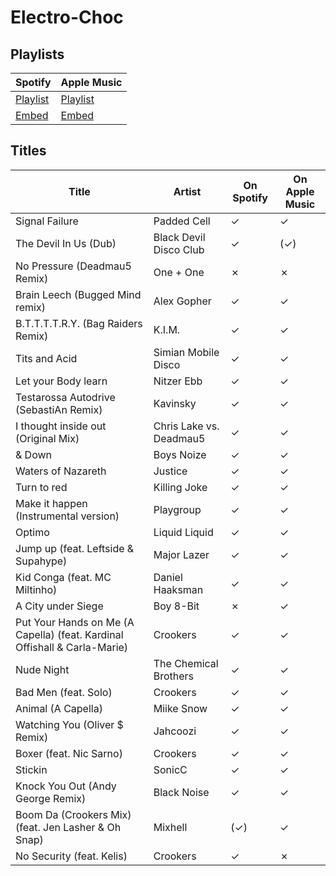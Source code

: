 # Electro-Choc

## Playlists

Spotify                                                                 | Apple Music                                                                                
----------------------------------------------------------------------- | -------------------------------------------------------------------------------------------
[Playlist](https://open.spotify.com/playlist/7pe3kOMMsBjqfpLygrxHue)    | [Playlist](https://itunes.apple.com/playlist/pl.94ae5408bacc440fb6fc29bd997c50a0)          
[Embed](https://open.spotify.com/embed/playlist/7pe3kOMMsBjqfpLygrxHue) | [Embed](https://tools.applemusic.com/embed/v1/playlist/pl.94ae5408bacc440fb6fc29bd997c50a0)

## Titles

Title                                                                     | Artist                  | On Spotify | On Apple Music
------------------------------------------------------------------------- | ----------------------- | ---------- | --------------
Signal Failure                                                            | Padded Cell             | ✓          | ✓
The Devil In Us (Dub)                                                     | Black Devil Disco Club  | ✓          | (✓)
No Pressure (Deadmau5 Remix)                                              | One + One               | ✗          | ✗
Brain Leech (Bugged Mind remix)                                           | Alex Gopher             | ✓          | ✓
B.T.T.T.T.R.Y. (Bag Raiders Remix)                                        | K.I.M.                  | ✓          | ✓
Tits and Acid                                                             | Simian Mobile Disco     | ✓          | ✓
Let your Body learn                                                       | Nitzer Ebb              | ✓          | ✓
Testarossa Autodrive (SebastiAn Remix)                                    | Kavinsky                | ✓          | ✓
I thought inside out (Original Mix)                                       | Chris Lake vs. Deadmau5 | ✓          | ✓
& Down                                                                    | Boys Noize              | ✓          | ✓
Waters of Nazareth                                                        | Justice                 | ✓          | ✓
Turn to red                                                               | Killing Joke            | ✓          | ✓
Make it happen (Instrumental version)                                     | Playgroup               | ✓          | ✓
Optimo                                                                    | Liquid Liquid           | ✓          | ✓
Jump up (feat. Leftside & Supahype)                                       | Major Lazer             | ✓          | ✓
Kid Conga (feat. MC Miltinho)                                             | Daniel Haaksman         | ✓          | ✓
A City under Siege                                                        | Boy 8-Bit               | ✗          | ✓
Put Your Hands on Me (A Capella) (feat. Kardinal Offishall & Carla-Marie) | Crookers                | ✓          | ✓
Nude Night                                                                | The Chemical Brothers   | ✓          | ✓
Bad Men (feat. Solo)                                                      | Crookers                | ✓          | ✓
Animal (A Capella)                                                        | Miike Snow              | ✓          | ✓
Watching You (Oliver $ Remix)                                             | Jahcoozi                | ✓          | ✓
Boxer (feat. Nic Sarno)                                                   | Crookers                | ✓          | ✓
Stickin                                                                   | SonicC                  | ✓          | ✓
Knock You Out (Andy George Remix)                                         | Black Noise             | ✓          | ✓
Boom Da (Crookers Mix) (feat. Jen Lasher & Oh Snap)                       | Mixhell                 | (✓)        | ✓
No Security (feat. Kelis)                                                 | Crookers                | ✓          | ✗
